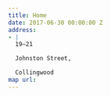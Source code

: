 ```yaml
---
title: Home
date: 2017-06-30 00:00:00 Z
address:
- |
  19—21

  Johnston Street,

  Collingwood
map url: 
---
```


